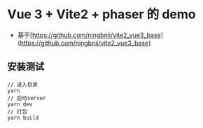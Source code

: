 # Vue 3 + Vite2 + phaser 的 demo

- 基于[https://github.com/ningbnii/vite2_vue3_base](https://github.com/ningbnii/vite2_vue3_base)

## 安装测试

```
// 进入目录
yarn
// 启动server
yarn dev
// 打包
yarn build
```
